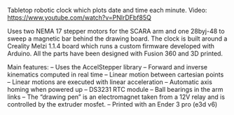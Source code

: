 Tabletop robotic clock which plots date and time each minute.
Video: https://www.youtube.com/watch?v=PNlrDFbf85Q

Uses two NEMA 17 stepper motors for the SCARA arm and one 28byj-48 to sweep a magnetic bar behind the drawing board.
The clock is built around a Creality Melzi 1.1.4 board which runs a custom firmware developed with Arduino.
All the parts have been designed with Fusion 360 and 3D printed.

Main features:
– Uses the AccelStepper library
– Forward and inverse kinematics computed in real time
– Linear motion between cartesian points
– Linear motions are executed with linear acceleration
– Automatic axis homing when powered up
– DS3231 RTC module
– Ball bearings in the arm links
– The “drawing pen” is an electromagnet taken from a 12V relay and is controlled by the extruder mosfet.
– Printed with an Ender 3 pro (e3d v6)
